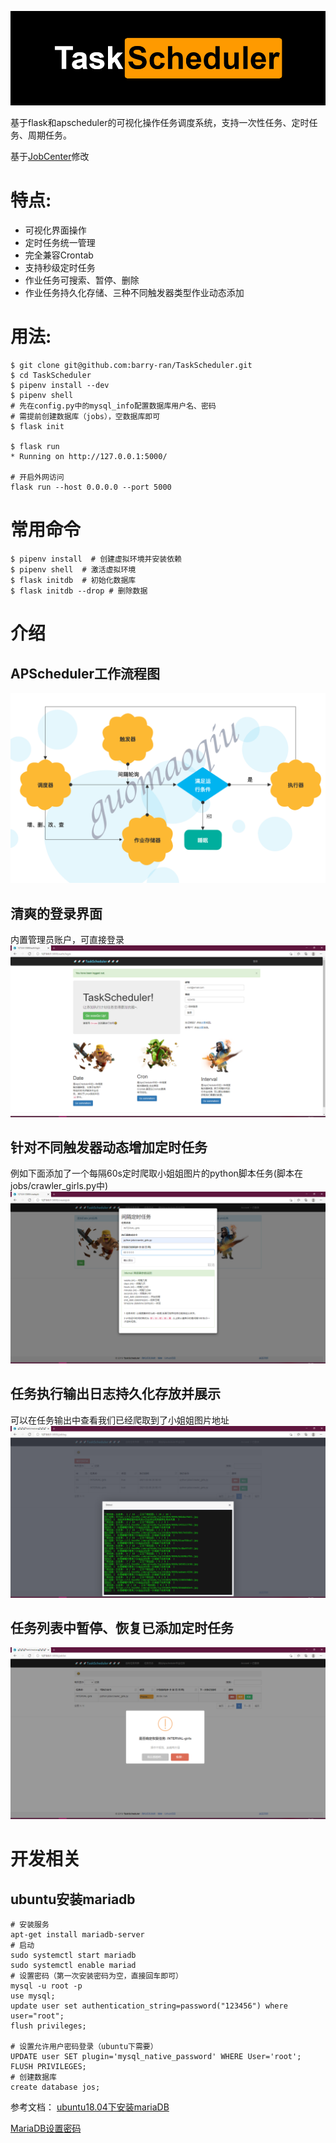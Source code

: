 ![](docs/image/logo.png)

基于flask和apscheduler的可视化操作任务调度系统，支持一次性任务、定时任务、周期任务。

基于[JobCenter](https://github.com/guomaoqiu/JobCenter)修改

# 特点:
* 可视化界面操作
* 定时任务统一管理
* 完全兼容Crontab
* 支持秒级定时任务
* 作业任务可搜索、暂停、删除
* 作业任务持久化存储、三种不同触发器类型作业动态添加

# 用法:
```
$ git clone git@github.com:barry-ran/TaskScheduler.git
$ cd TaskScheduler
$ pipenv install --dev
$ pipenv shell
# 先在config.py中的mysql_info配置数据库用户名、密码
# 需提前创建数据库（jobs），空数据库即可
$ flask init 

$ flask run
* Running on http://127.0.0.1:5000/

# 开启外网访问
flask run --host 0.0.0.0 --port 5000
```

# 常用命令

```
$ pipenv install  # 创建虚拟环境并安装依赖
$ pipenv shell  # 激活虚拟环境
$ flask initdb  # 初始化数据库
$ flask initdb --drop # 删除数据
```

# 介绍
## APScheduler工作流程图
![](docs/image/liuchengtu.png)

## 清爽的登录界面
内置管理员账户，可直接登录
![](docs/image/login.png)

## 针对不同触发器动态增加定时任务
例如下面添加了一个每隔60s定时爬取小姐姐图片的python脚本任务(脚本在jobs/crawler_girls.py中)
![](docs/image/addjob.png)

## 任务执行输出日志持久化存放并展示
可以在任务输出中查看我们已经爬取到了小姐姐图片地址
![](docs/image/stdout.png)

## 任务列表中暂停、恢复已添加定时任务
![](docs/image/pausejob.png)


# 开发相关
## ubuntu安装mariadb
```
# 安装服务
apt-get install mariadb-server
# 启动
sudo systemctl start mariadb
sudo systemctl enable mariad
# 设置密码（第一次安装密码为空，直接回车即可）
mysql -u root -p
use mysql;
update user set authentication_string=password("123456") where user="root";
flush privileges;

# 设置允许用户密码登录（ubuntu下需要）
UPDATE user SET plugin='mysql_native_password' WHERE User='root';
FLUSH PRIVILEGES;
# 创建数据库
create database jos;
```
参考文档：
[ubuntu18.04下安装mariaDB](https://www.cnblogs.com/lzwangshubo/p/9977997.html)

[MariaDB设置密码](https://www.cnblogs.com/cpl9412290130/p/9583868.html)

